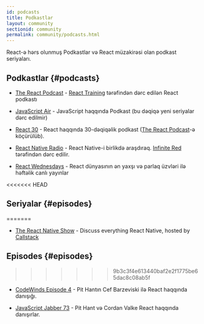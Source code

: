 ```yaml
---
id: podcasts
title: Podkastlar
layout: community
sectionid: community
permalink: community/podcasts.html
---
```


React-ə hərs olunmuş Podkastlar və React müzakirəsi olan podkast seriyaları.

## Podkastlar {#podcasts}

- [The React Podcast](https://reactpodcast.simplecast.fm/) - [React Training](https://reacttraining.com) tərəfindən dərc edilən React podkastı

- [JavaScript Air](https://javascriptair.com/) - JavaScript haqqında Podkast (bu dəqiqə yeni seriyalar dərc edilmir)

- [React 30](https://react30.com/) - React haqqında 30-dəqiqəlik podkast ([The React Podcast](https://reactpodcast.simplecast.fm/)-ə köçürülüb).

- [React Native Radio](https://reactnativeradio.com) - React Native-i birlikdə araşdıraq. [Infinite Red](https://infinite.red) tərəfindən dərc edilir.

- [React Wednesdays](https://www.telerik.com/react-wednesdays) - React dünyasının ən yaxşı və parlaq üzvləri ilə həftəlik canlı yayınlar

<<<<<<< HEAD
## Seriyalar {#episodes}
=======
- [The React Native Show](https://callstack.com/podcast-react-native-show) - Discuss everything React Native, hosted by [Callstack](https://callstack.com/?utm_campaign=Podcast&utm_source=reactjs_org&utm_medium=community_podcasts)

## Episodes {#episodes}
>>>>>>> 9b3c3f4e613440baf2e2f1775be65dac8c08ab5f

- [CodeWinds Episode 4](https://codewinds.com/podcast/004.html) - Pit Hantın Cef Barzeviski ilə React haqqında danışığı.


- [JavaScript Jabber 73](https://devchat.tv/js-jabber/073-jsj-react-with-pete-hunt-and-jordan-walke) - Pit Hant və Cordan Valke React haqqında danışırlar.
